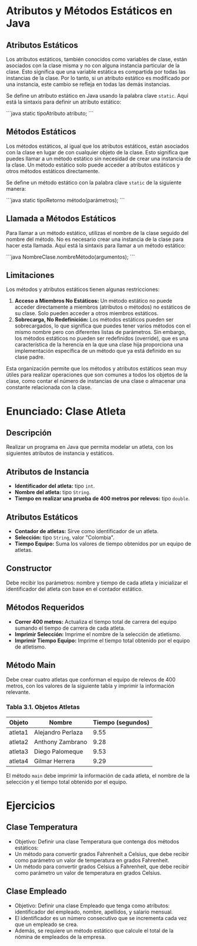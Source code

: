 
# Atributos y Métodos Estáticos en Java

## Atributos Estáticos
Los atributos estáticos, también conocidos como variables de clase, están asociados con la clase misma y no con alguna instancia particular de la clase. Esto significa que una variable estática es compartida por todas las instancias de la clase. Por lo tanto, si un atributo estático es modificado por una instancia, este cambio se refleja en todas las demás instancias.

Se define un atributo estático en Java usando la palabra clave `static`. Aquí está la sintaxis para definir un atributo estático:

\`\`\`java
static tipoAtributo atributo;
\`\`\`

## Métodos Estáticos
Los métodos estáticos, al igual que los atributos estáticos, están asociados con la clase en lugar de con cualquier objeto de la clase. Esto significa que puedes llamar a un método estático sin necesidad de crear una instancia de la clase. Un método estático solo puede acceder a atributos estáticos y otros métodos estáticos directamente.

Se define un método estático con la palabra clave `static` de la siguiente manera:

\`\`\`java
static tipoRetorno método(parámetros);
\`\`\`

## Llamada a Métodos Estáticos
Para llamar a un método estático, utilizas el nombre de la clase seguido del nombre del método. No es necesario crear una instancia de la clase para hacer esta llamada. Aquí está la sintaxis para llamar a un método estático:

\`\`\`java
NombreClase.nombreMétodo(argumentos);
\`\`\`

## Limitaciones
Los métodos y atributos estáticos tienen algunas restricciones:

1. **Acceso a Miembros No Estáticos:** Un método estático no puede acceder directamente a miembros (atributos o métodos) no estáticos de su clase. Solo pueden acceder a otros miembros estáticos.
2. **Sobrecarga, No Redefinición:** Los métodos estáticos pueden ser sobrecargados, lo que significa que puedes tener varios métodos con el mismo nombre pero con diferentes listas de parámetros. Sin embargo, los métodos estáticos no pueden ser redefinidos (override), que es una característica de la herencia en la que una clase hija proporciona una implementación específica de un método que ya está definido en su clase padre.

Esta organización permite que los métodos y atributos estáticos sean muy útiles para realizar operaciones que son comunes a todos los objetos de la clase, como contar el número de instancias de una clase o almacenar una constante relacionada con la clase.

# Enunciado: Clase Atleta

## Descripción
Realizar un programa en Java que permita modelar un atleta, con los siguientes atributos de instancia y estáticos.

## Atributos de Instancia
- **Identificador del atleta:** tipo `int`.
- **Nombre del atleta:** tipo `String`.
- **Tiempo en realizar una prueba de 400 metros por relevos:** tipo `double`.

## Atributos Estáticos
- **Contador de atletas:** Sirve como identificador de un atleta.
- **Selección:** tipo `String`, valor "Colombia".
- **Tiempo Equipo:** Suma los valores de tiempo obtenidos por un equipo de atletas.

## Constructor
Debe recibir los parámetros: nombre y tiempo de cada atleta y inicializar el identificador del atleta con base en el contador estático.

## Métodos Requeridos
- **Correr 400 metros:** Actualiza el tiempo total de carrera del equipo sumando el tiempo de carrera de cada atleta.
- **Imprimir Selección:** Imprime el nombre de la selección de atletismo.
- **Imprimir Tiempo Equipo:** Imprime el tiempo total obtenido por el equipo de atletismo.

## Método Main
Debe crear cuatro atletas que conforman el equipo de relevos de 400 metros, con los valores de la siguiente tabla y imprimir la información relevante.

### Tabla 3.1. Objetos Atletas

| Objeto  | Nombre            | Tiempo (segundos) |
|---------|-------------------|-------------------|
| atleta1 | Alejandro Perlaza | 9.55              |
| atleta2 | Anthony Zambrano  | 9.28              |
| atleta3 | Diego Palomeque   | 9.53              |
| atleta4 | Gilmar Herrera    | 9.29              |

El método `main` debe imprimir la información de cada atleta, el nombre de la selección y el tiempo total obtenido por el equipo.

# Ejercicios
## **Clase Temperatura**

- Objetivo: Definir una clase Temperatura que contenga dos métodos estáticos:
- Un método para convertir grados Fahrenheit a Celsius, que debe recibir como parámetro un valor de temperatura en grados Fahrenheit.
- Un método para convertir grados Celsius a Fahrenheit, que debe recibir como parámetro un valor de temperatura en grados Celsius.

## **Clase Empleado**

- Objetivo: Definir una clase Empleado que tenga como atributos: identificador del empleado, nombre, apellidos, y salario mensual.
- El identificador es un número consecutivo que se incrementa cada vez que un empleado se crea. 
- Además, se requiere un método estático que calcule el total de la nómina de empleados de la empresa.
